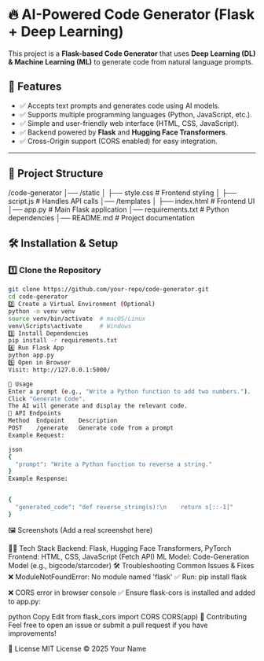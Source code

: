 # 🔥 AI-Powered Code Generator (Flask + Deep Learning)

This project is a **Flask-based Code Generator** that uses **Deep Learning (DL) & Machine Learning (ML)** to generate code from natural language prompts.

## 🚀 Features
- ✅ Accepts text prompts and generates code using AI models.
- ✅ Supports multiple programming languages (Python, JavaScript, etc.).
- ✅ Simple and user-friendly web interface (HTML, CSS, JavaScript).
- ✅ Backend powered by **Flask** and **Hugging Face Transformers**.
- ✅ Cross-Origin support (CORS enabled) for easy integration.

---

## 📂 Project Structure
/code-generator 
│── /static 
│      ├── style.css # Frontend styling
│      ├── script.js # Handles API calls 
│── /templates 
│      ├── index.html # Frontend UI
│── app.py # Main Flask application 
│── requirements.txt # Python dependencies 
│── README.md # Project documentation




## 🛠️ Installation & Setup

### 1️⃣ Clone the Repository
```bash
git clone https://github.com/your-repo/code-generator.git
cd code-generator
2️⃣ Create a Virtual Environment (Optional)
python -m venv venv
source venv/bin/activate  # macOS/Linux
venv\Scripts\activate     # Windows
3️⃣ Install Dependencies
pip install -r requirements.txt
4️⃣ Run Flask App
python app.py
5️⃣ Open in Browser
Visit: http://127.0.0.1:5000/

🎯 Usage
Enter a prompt (e.g., "Write a Python function to add two numbers.").
Click "Generate Code".
The AI will generate and display the relevant code.
🔧 API Endpoints
Method	Endpoint	Description
POST	/generate	Generate code from a prompt
Example Request:

json
{
  "prompt": "Write a Python function to reverse a string."
}
Example Response:


{
  "generated_code": "def reverse_string(s):\n    return s[::-1]"
}
```
🖼️ Screenshots
(Add a real screenshot here)

🧑‍💻 Tech Stack
Backend: Flask, Hugging Face Transformers, PyTorch
Frontend: HTML, CSS, JavaScript (Fetch API)
ML Model: Code-Generation Model (e.g., bigcode/starcoder)
🛠️ Troubleshooting
Common Issues & Fixes
❌ ModuleNotFoundError: No module named 'flask'
✅ Run: pip install flask

❌ CORS error in browser console
✅ Ensure flask-cors is installed and added to app.py:

python
Copy
Edit
from flask_cors import CORS
CORS(app)
🤝 Contributing
Feel free to open an issue or submit a pull request if you have improvements!

📜 License
MIT License © 2025 Your Name
